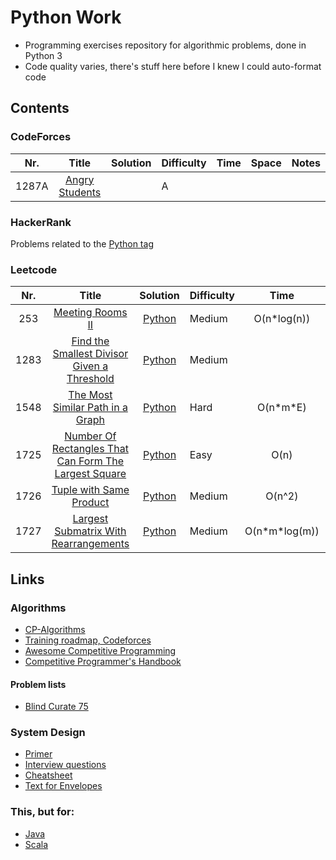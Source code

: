 # Python Work
- Programming exercises repository for algorithmic problems, done in Python 3
- Code quality varies, there's stuff here before I knew I could auto-format code


## Contents

### CodeForces
| Nr. 	| Title 	| Solution 	| Difficulty 	| Time 	| Space 	| Notes 	|
|:---:	|:-----:	|:--------:	|------------	|:----:	|:-----:	|:-----:	|
| 1287A 	| [Angry Students](https://codeforces.com/problemset/problem/1287/A) 	|  	| A 	|  	|  	|  	|

### HackerRank
Problems related to the [Python tag](https://www.hackerrank.com/domains/python?filters%5Bstatus%5D%5B%5D=unsolved&badge_type=python)

### Leetcode

| Nr. 	| Title 	| Solution 	| Difficulty 	| Time 	| Space 	| Notes 	|
|:---:	|:-----:	|:--------:	|------------	|:----:	|:-----:	|:-----:	|
| 253 	| [Meeting Rooms II](https://leetcode.com/problems/meeting-rooms-ii/) 	| [Python](./Leetcode/253.py) 	| Medium 	| O(n*log(n)) 	| O(n) 	|  	|
| 1283 	| [Find the Smallest Divisor Given a Threshold](https://leetcode.com/problems/find-the-smallest-divisor-given-a-threshold/) 	| [Python](./Leetcode/1283.py) 	| Medium 	|  	|  	|  	|
| 1548 | [The Most Similar Path in a Graph](https://leetcode.com/problems/the-most-similar-path-in-a-graph/) 	| [Python](./Leetcode/1548.py) 	| Hard 	| O(n*m\*E) 	| O(n\*m) 	|  	|
| 1725 	| [Number Of Rectangles That Can Form The Largest Square](https://leetcode.com/problems/number-of-rectangles-that-can-form-the-largest-square/) 	| [Python](./Leetcode/1725.py) 	| Easy 	| O(n) 	| O(1) 	|  	
| 1726 	| [Tuple with Same Product](https://leetcode.com/problems/tuple-with-same-product/) 	| [Python](./Leetcode/1726.py) 	| Medium 	| O(n^2) 	| O(n^2) 	|  	|
| 1727 	| [Largest Submatrix With Rearrangements](https://leetcode.com/problems/largest-submatrix-with-rearrangements/) 	| [Python](./Leetcode/1727.py) 	| Medium 	|  O(n\*m\*log(m)) 	| O(n*m) 	|  	|

<!-- | abcd | [Example problem name](https://leetcode.com/problems/example-problem-name) 	| [Python](./Leetcode/abcd.py) 	| Medium 	| O(n) 	| O(n) 	|  	| -->


## Links

### Algorithms
- [CP-Algorithms](https://cp-algorithms.com/)
- [Training roadmap, Codeforces](https://codeforces.com/blog/entry/65133)
- [Awesome Competitive Programming](https://github.com/lnishan/awesome-competitive-programming/blob/master/README.md)
- [Competitive Programmer's Handbook](https://cses.fi/book/index.php)

#### Problem lists
- [Blind Curate 75](https://leetcode.com/list/xoqag3yj/)

### System Design
- [Primer](https://github.com/donnemartin/system-design-primer)
- [Interview questions](https://github.com/checkcheckzz/system-design-interview)
- [Cheatsheet](https://gist.github.com/vasanthk/485d1c25737e8e72759f)
- [Text for Envelopes](https://everythingisdata.wordpress.com/2009/10/17/numbers-everyone-should-know/)

### This, but for:
- [Java](https://github.com/StBogdan/Java-HackerRank)
- [Scala](https://github.com/StBogdan/ScalaScraps) 
